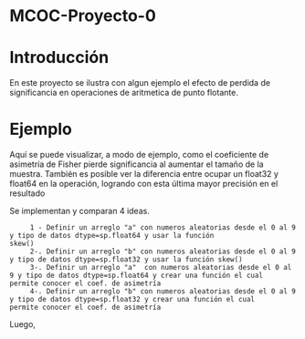 # MCOC-Proyecto-0

<b> <H1> Introducción </H1> </b> 

En este proyecto se ilustra con algun ejemplo el efecto de perdida de significancia en  operaciones  de  aritmetica  de  punto  flotante.

<b> <H1> Ejemplo </H1> </b> 

Aquí se puede visualizar, a modo de ejemplo, como el coeficiente de asimetría de Fisher pierde significancia al aumentar el tamaño de la muestra. También es posible ver la diferencia entre ocupar un float32 y float64 en la operación, logrando con esta última mayor precisión en el resultado

Se implementan y comparan 4 ideas.

         1 - Definir un arreglo "a" con numeros aleatorias desde el 0 al 9 y tipo de datos dtype=sp.float64 y usar la función                          skew()
         2-. Definir un arreglo "b" con numeros aleatorias desde el 0 al 9 y tipo de datos dtype=sp.float32 y usar la función skew() 
         3-. Definir un arreglo "a"  con numeros aleatorias desde el 0 al 9 y tipo de datos dtype=sp.float64 y crear una función el cual                permite conocer el coef. de asimetría
         4-. Definir un arreglo "b" con numeros aleatorias desde el 0 al 9 y tipo de datos dtype=sp.float32 y crear una función el cual                permite conocer el coef. de asimetría
        
Luego, 
         
